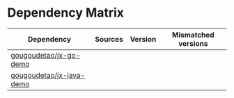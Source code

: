 # Dependency Matrix

Dependency | Sources | Version | Mismatched versions
---------- | ------- | ------- | -------------------
[gougoudetao/jx-go-demo](https://github.com/gougoudetao/jx-go-demo.git) |  | []() | 
[gougoudetao/jx-java-demo](https://github.com/gougoudetao/jx-java-demo.git) |  | []() | 
